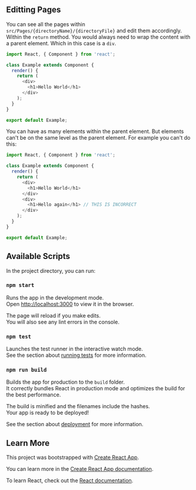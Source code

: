 ## Editting Pages 

You can see all the pages within `src/Pages/{directoryName}/{directoryFile}` and edit them accordingly.
Within the `return` method. You would always need to wrap the content with a parent element. Which in this case is a `div`.
```js
import React, { Component } from 'react';

class Example extends Component {
  render() {
    return (
      <div>
        <h1>Hello World</h1>
      </div>
    );
  }
}

export default Example;
```
You can have as many elements within the parent element. But elements can't be on the same level as the parent element. For example you can't do this: 
```js
import React, { Component } from 'react';

class Example extends Component {
  render() {
    return (
      <div>
        <h1>Hello World</h1>
      </div>
      <div>
        <h1>Hello again</h1> // THIS IS INCORRECT
      </div>
    );
  }
}

export default Example;
```



## Available Scripts

In the project directory, you can run:

### `npm start`

Runs the app in the development mode.<br>
Open [http://localhost:3000](http://localhost:3000) to view it in the browser.

The page will reload if you make edits.<br>
You will also see any lint errors in the console.

### `npm test`

Launches the test runner in the interactive watch mode.<br>
See the section about [running tests](https://facebook.github.io/create-react-app/docs/running-tests) for more information.

### `npm run build`

Builds the app for production to the `build` folder.<br>
It correctly bundles React in production mode and optimizes the build for the best performance.

The build is minified and the filenames include the hashes.<br>
Your app is ready to be deployed!

See the section about [deployment](https://facebook.github.io/create-react-app/docs/deployment) for more information.

## Learn More

This project was bootstrapped with [Create React App](https://github.com/facebook/create-react-app).

You can learn more in the [Create React App documentation](https://facebook.github.io/create-react-app/docs/getting-started).

To learn React, check out the [React documentation](https://reactjs.org/).
